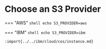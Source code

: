 # Choose an S3 Provider

=== "AWS"
    ```shell
    echo S3_PROVIDER=aws
    ```

=== "IBM"
    ```shell
    echo S3_PROVIDER=ibm
    ```

    :import{../../ibm/cloud/cos/instance.md}

